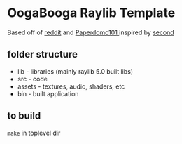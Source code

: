 # OogaBooga Raylib Template
Based off of [reddit](https://www.reddit.com/r/raylib/comments/sh586x/hi_im_trying_to_get_raylib_to_work_on_mac_ive/) and [ Paperdomo101 ]( https://github.com/Paperdomo101/Raylib-Experiments/tree/main/Template-4.0.0 )
inspired by [second](https://github.com/jakubmatyszczak/second)

## folder structure
- lib - libraries (mainly raylib 5.0 built libs)
- src - code
- assets - textures, audio, shaders, etc
- bin - built application

## to build
`make` in toplevel dir
